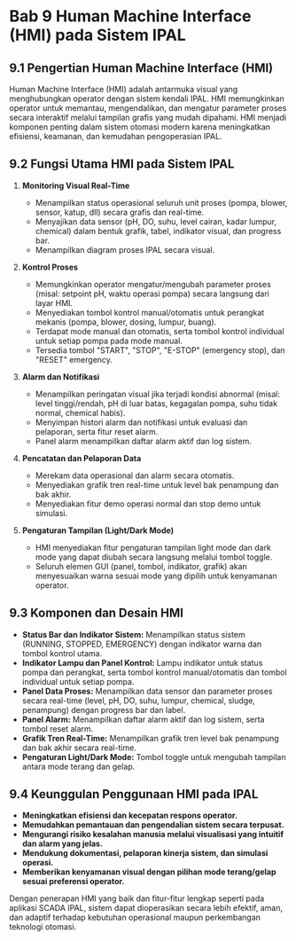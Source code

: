 # Bab 9 Human Machine Interface (HMI) pada Sistem IPAL

## 9.1 Pengertian Human Machine Interface (HMI)

Human Machine Interface (HMI) adalah antarmuka visual yang menghubungkan operator dengan sistem kendali IPAL. HMI memungkinkan operator untuk memantau, mengendalikan, dan mengatur parameter proses secara interaktif melalui tampilan grafis yang mudah dipahami. HMI menjadi komponen penting dalam sistem otomasi modern karena meningkatkan efisiensi, keamanan, dan kemudahan pengoperasian IPAL.

## 9.2 Fungsi Utama HMI pada Sistem IPAL

1. **Monitoring Visual Real-Time**
   - Menampilkan status operasional seluruh unit proses (pompa, blower, sensor, katup, dll) secara grafis dan real-time.
   - Menyajikan data sensor (pH, DO, suhu, level cairan, kadar lumpur, chemical) dalam bentuk grafik, tabel, indikator visual, dan progress bar.
   - Menampilkan diagram proses IPAL secara visual.

2. **Kontrol Proses**
   - Memungkinkan operator mengatur/mengubah parameter proses (misal: setpoint pH, waktu operasi pompa) secara langsung dari layar HMI.
   - Menyediakan tombol kontrol manual/otomatis untuk perangkat mekanis (pompa, blower, dosing, lumpur, buang).
   - Terdapat mode manual dan otomatis, serta tombol kontrol individual untuk setiap pompa pada mode manual.
   - Tersedia tombol "START", "STOP", "E-STOP" (emergency stop), dan "RESET" emergency.

3. **Alarm dan Notifikasi**
   - Menampilkan peringatan visual jika terjadi kondisi abnormal (misal: level tinggi/rendah, pH di luar batas, kegagalan pompa, suhu tidak normal, chemical habis).
   - Menyimpan histori alarm dan notifikasi untuk evaluasi dan pelaporan, serta fitur reset alarm.
   - Panel alarm menampilkan daftar alarm aktif dan log sistem.

4. **Pencatatan dan Pelaporan Data**
   - Merekam data operasional dan alarm secara otomatis.
   - Menyediakan grafik tren real-time untuk level bak penampung dan bak akhir.
   - Menyediakan fitur demo operasi normal dan stop demo untuk simulasi.

5. **Pengaturan Tampilan (Light/Dark Mode)**
   - HMI menyediakan fitur pengaturan tampilan light mode dan dark mode yang dapat diubah secara langsung melalui tombol toggle.
   - Seluruh elemen GUI (panel, tombol, indikator, grafik) akan menyesuaikan warna sesuai mode yang dipilih untuk kenyamanan operator.

## 9.3 Komponen dan Desain HMI

- **Status Bar dan Indikator Sistem:** Menampilkan status sistem (RUNNING, STOPPED, EMERGENCY) dengan indikator warna dan tombol kontrol utama.
- **Indikator Lampu dan Panel Kontrol:** Lampu indikator untuk status pompa dan perangkat, serta tombol kontrol manual/otomatis dan tombol individual untuk setiap pompa.
- **Panel Data Proses:** Menampilkan data sensor dan parameter proses secara real-time (level, pH, DO, suhu, lumpur, chemical, sludge, penampung) dengan progress bar dan label.
- **Panel Alarm:** Menampilkan daftar alarm aktif dan log sistem, serta tombol reset alarm.
- **Grafik Tren Real-Time:** Menampilkan grafik tren level bak penampung dan bak akhir secara real-time.
- **Pengaturan Light/Dark Mode:** Tombol toggle untuk mengubah tampilan antara mode terang dan gelap.

## 9.4 Keunggulan Penggunaan HMI pada IPAL

- **Meningkatkan efisiensi dan kecepatan respons operator.**
- **Memudahkan pemantauan dan pengendalian sistem secara terpusat.**
- **Mengurangi risiko kesalahan manusia melalui visualisasi yang intuitif dan alarm yang jelas.**
- **Mendukung dokumentasi, pelaporan kinerja sistem, dan simulasi operasi.**
- **Memberikan kenyamanan visual dengan pilihan mode terang/gelap sesuai preferensi operator.**

Dengan penerapan HMI yang baik dan fitur-fitur lengkap seperti pada aplikasi SCADA IPAL, sistem dapat dioperasikan secara lebih efektif, aman, dan adaptif terhadap kebutuhan operasional maupun perkembangan teknologi otomasi.
